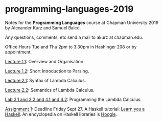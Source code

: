 # programming-languages-2019

Notes for the **Programming Languages** course at Chapman University 2019 by Alexander Kurz and Samuel Balco.

Any questions, comments, etc send a mail to akurz at chapman.edu.

Office Hours Tue and Thu 2pm to 3.30pm in Hashinger 208 or by appointment.

[Lecture 1.1](https://github.com/alexhkurz/programming-languages-2019/blob/master/lecture-1.1.md): Overview and Organisation.

[Lecture 1.2](https://github.com/alexhkurz/programming-languages-2019/blob/master/lecture-1.2.md): Short Introduction to Parsing.

[Lecture 2.1](https://hackmd.io/@m5rnD-8SSPuuSHTKgXvMjg/Skjdh1sSS): Syntax of Lambda Calculus.

[Lecture 2.2](https://hackmd.io/@m5rnD-8SSPuuSHTKgXvMjg/SyDa-43BB): Semantics of Lambda Calculus.

[Lab 3.1 and 3.2 and 4.1 and 4.2](https://github.com/alexhkurz/programming-languages-2019/blob/master/Lab1-Lambda-Calculus/README.md): Programming the Lambda Calculus.

[Assignment 1](https://github.com/alexhkurz/programming-languages-2019/tree/master/Assignment1): Deadline Friday Sept 27. A Haskell tutorial: [Learn you a Haskell](http://learnyouahaskell.com/). An encyclopedia on Haskell libraries is [Hoogle](https://hoogle.haskell.org/).

